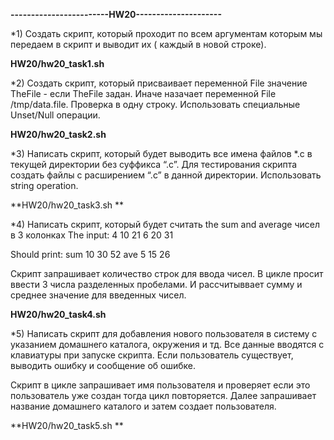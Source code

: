 **------------------------HW20---------------------**

*1) Создать скрипт, который проходит по всем аргументам которым мы передаем в скрипт и выводит их ( каждый в новой строке).

**HW20/hw20_task1.sh**

*2) Создать скрипт, который присваивает переменной File значение TheFile - если TheFile задан. Иначе назачает переменной File /tmp/data.file.
   Проверка в одну строку. Использовать специальные Unset/Null операции.

**HW20/hw20_task2.sh**

*3) Написать скрипт, который будет выводить все имена файлов *.c в текущей директории без суффикса “.c”. 
   Для тестирования скрипта создать файлы с расширением “.c” в данной директории.
   Использовать string operation.

   **HW20/hw20_task3.sh **
   
*4) Написать скрипт, который будет считать the sum and average чисел в 3 колонках
The input:
4  10  21
6  20  31

Should print:
sum 10  30  52
ave   5    15  26  

Скрипт запрашивает количество строк для ввода чисел.
В цикле просит ввести 3 числа разделенных пробелами.
И рассчитыввает сумму и среднее значение для введенных чисел.

**HW20/hw20_task4.sh**



*5) Написать скрипт для добавления нового пользователя в систему с указанием домашнего каталога, окружения и тд.
   Все данные вводятся с клавиатуры при запуске скрипта. Если пользователь существует, выводить ошибку и сообщение об ошибке.

   Скрипт в цикле запрашивает имя пользователя и проверяет если это пользователь уже создан тогда цикл повторяется.
   Далее запрашивает название домашнего каталого и затем создает пользователя.
   
**HW20/hw20_task5.sh **  
